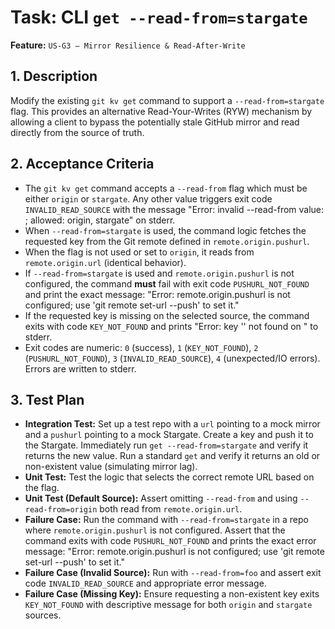 # Task: CLI `get --read-from=stargate`

**Feature:** `US-G3 — Mirror Resilience & Read-After-Write`

## 1. Description

Modify the existing `git kv get` command to support a `--read-from=stargate` flag. This provides an alternative Read-Your-Writes (RYW) mechanism by allowing a client to bypass the potentially stale GitHub mirror and read directly from the source of truth.

## 2. Acceptance Criteria

- The `git kv get` command accepts a `--read-from` flag which must be either `origin` or `stargate`. Any other value triggers exit code `INVALID_READ_SOURCE` with the message "Error: invalid --read-from value: <value>; allowed: origin, stargate" on stderr.
- When `--read-from=stargate` is used, the command logic fetches the requested key from the Git remote defined in `remote.origin.pushurl`.
- When the flag is not used or set to `origin`, it reads from `remote.origin.url` (identical behavior).
- If `--read-from=stargate` is used and `remote.origin.pushurl` is not configured, the command **must** fail with exit code `PUSHURL_NOT_FOUND` and print the exact message: "Error: remote.origin.pushurl is not configured; use 'git remote set-url --push' to set it."
- If the requested key is missing on the selected source, the command exits with code `KEY_NOT_FOUND` and prints "Error: key '<key>' not found on <source>" to stderr.
- Exit codes are numeric: `0` (success), `1` (`KEY_NOT_FOUND`), `2` (`PUSHURL_NOT_FOUND`), `3` (`INVALID_READ_SOURCE`), `4` (unexpected/IO errors). Errors are written to stderr.

## 3. Test Plan

- **Integration Test:** Set up a test repo with a `url` pointing to a mock mirror and a `pushurl` pointing to a mock Stargate. Create a key and push it to the Stargate. Immediately run `get --read-from=stargate` and verify it returns the new value. Run a standard `get` and verify it returns an old or non-existent value (simulating mirror lag).
- **Unit Test:** Test the logic that selects the correct remote URL based on the flag.
- **Unit Test (Default Source):** Assert omitting `--read-from` and using `--read-from=origin` both read from `remote.origin.url`.
- **Failure Case:** Run the command with `--read-from=stargate` in a repo where `remote.origin.pushurl` is not configured. Assert that the command exits with code `PUSHURL_NOT_FOUND` and prints the exact error message: "Error: remote.origin.pushurl is not configured; use 'git remote set-url --push' to set it."
- **Failure Case (Invalid Source):** Run with `--read-from=foo` and assert exit code `INVALID_READ_SOURCE` and appropriate error message.
- **Failure Case (Missing Key):** Ensure requesting a non-existent key exits `KEY_NOT_FOUND` with descriptive message for both `origin` and `stargate` sources.
